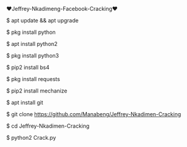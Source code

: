 ❤Jeffrey-Nkadimeng-Facebook-Cracking❤

$ apt update && apt upgrade

$ pkg install python

$ apt install python2

$ pkg install python3

$ pip2 install bs4

$ pkg install requests

$ pip2 install mechanize

$ apt install git

$ git clone https://github.com/Manabeng/Jeffrey-Nkadimen-Cracking

$ cd Jeffrey-Nkadimen-Cracking

$ python2 Crack.py
